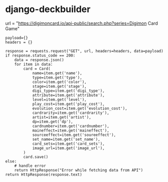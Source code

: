 # django-deckbuilder


url = "https://digimoncard.io/api-public/search.php?series=Digimon Card Game"

    payload={}
    headers = {}

    response = requests.request("GET", url, headers=headers, data=payload)
    if response.status_code == 200:
        data = response.json()
        for item in data:
            card = Card(
                name=item.get('name'),
                type=item.get('type'),
                color=item.get('color'),
                stage=item.get('stage'),
                digi_type=item.get('digi_type'),
                attribute=item.get('attribute'),
                level=item.get('level'),
                play_cost=item.get('play_cost'),
                evolution_cost=item.get('evolution_cost'),
                cardrarity=item.get('cardrarity'),
                artist=item.get('artist'),
                dp=item.get('dp'),
                cardnumber=item.get('cardnumber'),
                maineffect=item.get('maineffect'),
                sourceeffect=item.get('soureeffect'),
                set_name=item.get('set_name'),
                card_sets=item.get('card_sets'),
                image_url=item.get('image_url'),
            )
            card.save()
    else:
        # handle error
        return HttpResponse("Error while fetching data from API")
    return HttpResponse(response.text)